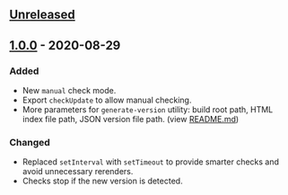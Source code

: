 ## [Unreleased]

## [1.0.0] - 2020-08-29

### Added

- New `manual` check mode.
- Export `checkUpdate` to allow manual checking.
- More parameters for `generate-version` utility:
  build root path, HTML index file path, JSON version file path. (view [README.md](README.md))

### Changed

- Replaced `setInterval` with `setTimeout` to provide smarter checks and avoid unnecessary rerenders.
- Checks stop if the new version is detected.

[unreleased]: https://github.com/iamkd/react-update-notification/compare/v1.0.0...HEAD
[1.0.0]: https://github.com/iamkd/react-update-notification/releases/tag/v1.0.0
